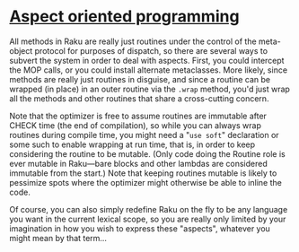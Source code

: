 [1]: https://rosettacode.org/wiki/Aspect_oriented_programming

# [Aspect oriented programming][1]





All methods in Raku are really just routines under the control of the meta-object protocol for purposes of dispatch, so there are several ways to subvert the system in order to deal with aspects. First, you could intercept the MOP calls, or you could install alternate metaclasses. More likely, since methods are really just routines in disguise, and since a routine can be wrapped (in place) in an outer routine via the `.wrap` method, you'd just wrap all the methods and other routines that share a cross-cutting concern.



Note that the optimizer is free to assume routines are immutable after CHECK time (the end of compilation), so while you can always wrap routines during compile time, you might need a "`use soft`" declaration or some such to enable wrapping at run time, that is, in order to keep considering the routine to be mutable. (Only code doing the Routine role is ever mutable in Raku—bare blocks and other lambdas are considered immutable from the start.) Note that keeping routines mutable is likely to pessimize spots where the optimizer might otherwise be able to inline the code.



Of course, you can also simply redefine Raku on the fly to be any language you want in the current lexical scope, so you are really only limited by your imagination in how you wish to express these "aspects", whatever you might mean by that term…
